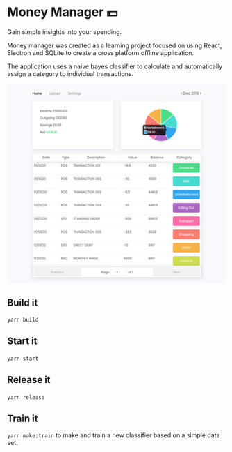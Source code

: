 # Money Manager 💵
Gain simple insights into your spending.

Money manager was created as a learning project focused on using React, Electron and SQLite to create a cross platform offline application.

The application uses a naive bayes classifier to calculate and automatically assign a category to individual transactions.

![Home](docs/screenshot-1.png)

## Build it
`yarn build`

## Start it
`yarn start`

## Release it
`yarn release`

## Train it
`yarn make:train` to make and train a new classifier based on a simple data set.